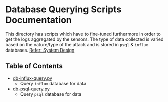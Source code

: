 # Database Querying Scripts Documentation

This directory has scripts which have to fine-tuned furthermore in order to get the logs aggregated by the sensors. The type of data collected is varied based on the nature/type of the attack and is stored in `psql` & `influx` databases. [Refer: System Design](./documentation/sensors/Architecture.svg)

## Table of Contents

- [db-influx-query.py](./db-influx-query.py)
  - Query `influx` database for data
- [db-psql-query.py](./db-psql-query.py)
  - Query `psql` database for data